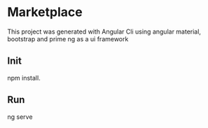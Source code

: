# Marketplace

This project was generated with Angular Cli using angular material, bootstrap and prime ng as a ui framework

## Init

npm install.

## Run

ng serve

